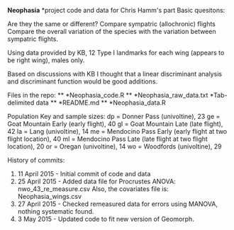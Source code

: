 **Neophasia** *project code and data for Chris Hamm's part
Basic quesitons:

Are they the same or different? 
Compare sympatric (allochronic) flights
Compare the overall variation of the species with the variation between sympatric flights. 


Using data provided by KB, 12 Type I landmarks for each wing (appears to be right wing), males only. 

Based on discussions with KB I thought that a linear discriminant analysis and discriminant function would be good additions. 

Files in the repo:
** *Neophasia_code.R
** *Neophasia_raw_data.txt *Tab-delimited data
** *README.md 
** *Neophasia_data.R

Population Key and sample sizes:
dp = Donner Pass (univoltine), 23 
ge = Goat Mountain Early (early flight), 40
gl = Goat Mountain Late (late flight), 42
la = Lang (univoltine), 14
me = Mendocino Pass Early (early flight at two flight location), 40
ml = Mendocino Pass Late (late flight at two flight location), 20
or = Oregan (univoltine), 14
wo = Woodfords (univoltine), 29

History of commits:

1. 11 April 2015 - Initial commit of code and data
1. 25 April 2015 - Added data file for Procrustes ANOVA: nwo_43_re_measure.csv
Also, the covariates file is:
Neophasia_wings.csv
1. 27 April 2015 - Checked remeasured data for errors using MANOVA, nothing systematic found. 
1. 3 May 2015 - Updated code to fit new version of Geomorph.

